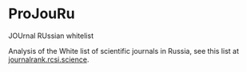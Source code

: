 # ProJouRu
JOUrnal RUssian whitelist

Analysis of the White list of scientific journals in Russia, see this list at [journalrank.rcsi.science](https://journalrank.rcsi.science/).
